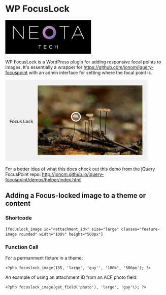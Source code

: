 # WP FocusLock

![Neota Tech](https://raw.githubusercontent.com/Boztown/wpfocuslock/master/extra/neota-tech-logo.png)

WP FocusLock is a WordPress plugin for adding responsive focal points to images.  It's essentially a wrapper for https://github.com/jonom/jquery-focuspoint with an admin interface for setting where the focal point is.

![WP FocusLock Animated Example](https://raw.githubusercontent.com/Boztown/wpfocuslock/master/extra/mushroom-gif.gif)

For a better idea of what this does check out this demo from the jQuery FocusPoint repo: http://jonom.github.io/jquery-focuspoint/demos/helper/index.html

## Adding a Focus-locked image to a theme or content

### Shortcode

```
[focuslock_image id="<attachment_id>" size="large" classes="feature-image rounded" width="100%" height="500px"] 
```

### Function Call

For a permanment fixture in a theme:

```
<?php focuslock_image(135, 'large', 'guy'', '100%', '500px'); ?>
```

An example of using an attachment ID from an ACF photo field:

```
<?php focuslock_image(get_field('photo'), 'large', 'guy'\); ?>
```
